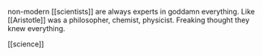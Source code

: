 non-modern [[scientists]] are always experts in goddamn everything. Like [[Aristotle]] was a philosopher, chemist, physicist. Freaking thought they knew everything.

[[science]]

